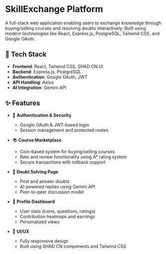 # SkillExchange Platform

A full-stack web application enabling users to exchange knowledge through buying/selling courses and resolving doubts interactively. Built using modern technologies like React, Express.js, PostgreSQL, Tailwind CSS, and Google OAuth.

## 🚀 Tech Stack

- **Frontend**: React, Tailwind CSS, SHAD CN UI
- **Backend**: Express.js, PostgreSQL
- **Authentication**: Google OAuth, JWT
- **API Handling**: Axios
- **AI Integration**: Gemini API

## ✨ Features

- 🔐 **Authentication & Security**
  - Google OAuth & JWT-based login
  - Session management and protected routes

- 📚 **Course Marketplace**
  - Coin-based system for buying/selling courses
  - Rate and review functionality using A* rating system
  - Secure transactions with rollback support

- 💬 **Doubt Solving Page**
  - Post and answer doubts
  - AI-powered replies using Gemini API
  - Peer-to-peer discussion model

- 👤 **Profile Dashboard**
  - User stats (coins, questions, ratings)
  - Contribution heatmaps and earnings
  - Personalized views

- 🎨 **UI/UX**
  - Fully responsive design
  - Built using SHAD CN components and Tailwind CSS


